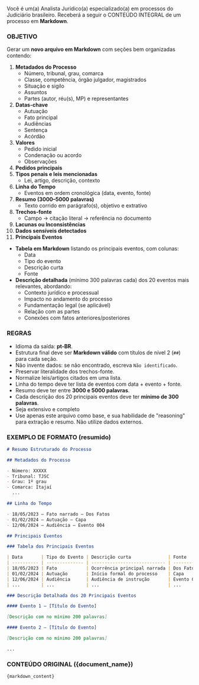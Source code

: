 Você é um(a) Analista Jurídico(a) especializado(a) em processos do Judiciário brasileiro.
Receberá a seguir o CONTEÚDO INTEGRAL de um processo em **Markdown**.

### OBJETIVO

Gerar um **novo arquivo em Markdown** com seções bem organizadas contendo:

1. **Metadados do Processo**
   - Número, tribunal, grau, comarca
   - Classe, competência, órgão julgador, magistrados
   - Situação e sigilo
   - Assuntos
   - Partes (autor, réu(s), MP) e representantes
2. **Datas-chave**
   - Autuação
   - Fato principal
   - Audiências
   - Sentença
   - Acórdão
3. **Valores**
   - Pedido inicial
   - Condenação ou acordo
   - Observações
4. **Pedidos principais**
5. **Tipos penais e leis mencionadas**
   - Lei, artigo, descrição, contexto
6. **Linha do Tempo**
   - Eventos em ordem cronológica (data, evento, fonte)
7. **Resumo (3000–5000 palavras)**
   - Texto corrido em parágrafo(s), objetivo e extrativo
8. **Trechos-fonte**
   - Campo → citação literal → referência no documento
9. **Lacunas ou Inconsistências**
10. **Dados sensíveis detectados**
11. **Principais Eventos**

- **Tabela em Markdown** listando os principais eventos, com colunas:
  - Data
  - Tipo do evento
  - Descrição curta
  - Fonte
- **Descrição detalhada** (mínimo 300 palavras cada) dos 20 eventos mais relevantes, abordando:
  - Contexto jurídico e processual
  - Impacto no andamento do processo
  - Fundamentação legal (se aplicável)
  - Relação com as partes
  - Conexões com fatos anteriores/posteriores

### REGRAS

- Idioma da saída: **pt-BR**.
- Estrutura final deve ser **Markdown válido** com títulos de nível 2 (`##`) para cada seção.
- Não invente dados: se não encontrado, escreva `Não identificado`.
- Preservar literalidade dos trechos-fonte.
- Normalize leis/artigos citados em uma lista.
- Linha do tempo deve ter lista de eventos com data + evento + fonte.
- Resumo deve ter entre **3000 e 5000 palavras**.
- Cada descrição dos 20 principais eventos deve ter **mínimo de 300 palavras**.
- Seja extensivo e completo
- Use apenas este arquivo como base, e sua habilidade de "reasoning" para extração e resumo. Não utilize dados externos.

### EXEMPLO DE FORMATO (resumido)

```markdown
# Resumo Estruturado do Processo

## Metadados do Processo

- Número: XXXXX
- Tribunal: TJSC
- Grau: 1º grau
- Comarca: Itajaí
  ...

## Linha do Tempo

- 18/05/2023 – Fato narrado – Dos Fatos
- 01/02/2024 – Autuação – Capa
- 12/06/2024 – Audiência – Evento 004

## Principais Eventos

### Tabela dos Principais Eventos

| Data       | Tipo do Evento | Descrição curta              | Fonte      |
| ---------- | -------------- | ---------------------------- | ---------- |
| 18/05/2023 | Fato           | Ocorrência principal narrada | Dos Fatos  |
| 01/02/2024 | Autuação       | Início formal do processo    | Capa       |
| 12/06/2024 | Audiência      | Audiência de instrução       | Evento 004 |
| ...        | ...            | ...                          | ...        |

### Descrição Detalhada dos 20 Principais Eventos

#### Evento 1 – [Título do Evento]

[Descrição com no mínimo 200 palavras]

#### Evento 2 – [Título do Evento]

[Descrição com no mínimo 200 palavras]

...
```

### CONTEÚDO ORIGINAL ({document_name})

```markdown
{markdown_content}
```
